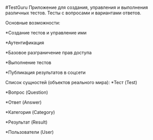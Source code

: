 #TestGuru
Приложение для создания, управления и выполнения различных тестов. Тесты с вопросами и вариантами ответов.

Основные возможности:

*Создание тестов и управление ими

*Аутентификация

*Базовое разграничение прав доступа

*Выполнение тестов

*Публикация результатов в соцсети

Список сущностей (объектов реального мира):
*Тест (Test)

*Вопрос (Question)

*Ответ (Answer)

*Категория (Category)

*Результат (Result)

*Пользователи (User)
